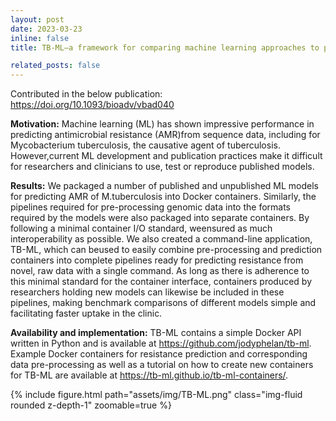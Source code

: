 ```yaml
---
layout: post
date: 2023-03-23
inline: false
title: TB-ML—a framework for comparing machine learning approaches to predict drug resistance of Mycobacterium tuberculosis

related_posts: false
---
```


Contributed in the below publication: https://doi.org/10.1093/bioadv/vbad040


<b>Motivation:</b> Machine learning (ML) has shown impressive performance in predicting antimicrobial resistance (AMR)from sequence data, including for Mycobacterium tuberculosis, the causative agent of tuberculosis. However,current ML development and publication practices make it difficult for researchers and clinicians to use, test or reproduce published models.

<b>Results:</b> We packaged a number of published and unpublished ML models for predicting AMR of M.tuberculosis into Docker containers. Similarly, the pipelines required for pre-processing genomic data into the formats required by the models were also packaged into separate containers. By following a minimal container I/O standard, weensured as much interoperability as possible. We also created a command-line application, TB-ML, which can beused to easily combine pre-processing and prediction containers into complete pipelines ready for predicting resistance from novel, raw data with a single command. As long as there is adherence to this minimal standard for the container interface, containers produced by researchers holding new models can likewise be included in these pipelines, making benchmark comparisons of different models simple and facilitating faster uptake in the clinic.

<b>Availability and implementation:</b> TB-ML contains a simple Docker API written in Python and is available at https://github.com/jodyphelan/tb-ml. Example Docker containers for resistance prediction and corresponding data pre-processing as well as a tutorial on how to create new containers for TB-ML are available at https://tb-ml.github.io/tb-ml-containers/.


{% include figure.html path="assets/img/TB-ML.png" class="img-fluid rounded z-depth-1" zoomable=true %}
